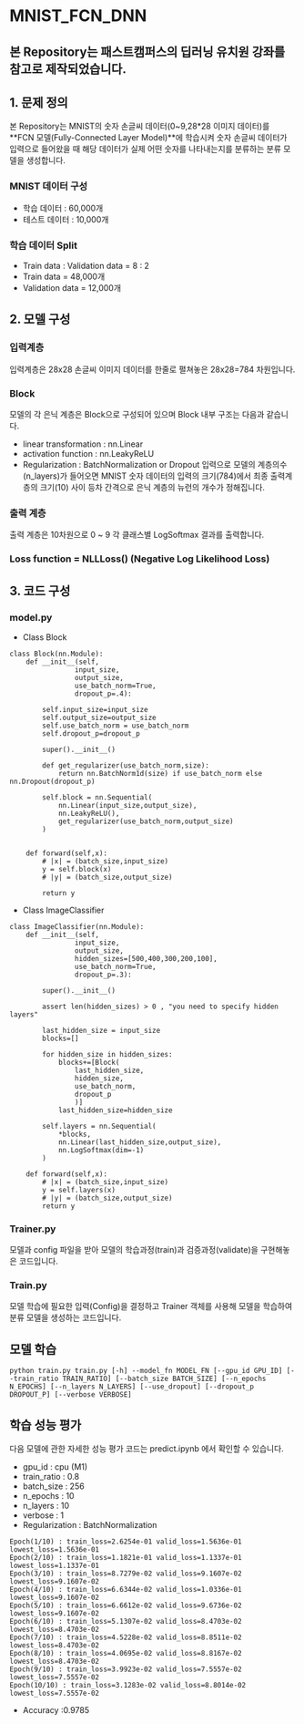 # MNIST_FCN_DNN

## 본 Repository는 패스트캠퍼스의 딥러닝 유치원 강좌를 참고로 제작되었습니다.

## 1. 문제 정의
본 Repository는 MNIST의 숫자 손글씨 데이터(0~9,28*28 이미지 데이터)를 **FCN 모델(Fully-Connected Layer Model)**에  학습시켜 숫자 손글씨 데이터가 입력으로 들어왔을 때 해당 데이터가 실제 어떤 숫자를 나타내는지를 분류하는 분류 모델을 생성합니다.
### MNIST 데이터 구성
- 학습 데이터 : 60,000개
- 테스트 데이터 : 10,000개
### 학습 데이터 Split
- Train data : Validation data = 8 : 2
- Train data = 48,000개
- Validation data = 12,000개 

## 2. 모델 구성
### 입력계층 
입력계층은 28x28 손글씨 이미지 데이터를 한줄로 펼쳐놓은 28x28=784 차원입니다.
### Block
모델의 각 은닉 계층은 Block으로 구성되어 있으며 Block 내부 구조는 다음과 같습니다.
- linear transformation : nn.Linear
- activation function : nn.LeakyReLU
- Regularization : BatchNormalization or Dropout
입력으로 모델의 계층의수(n_layers)가 들어오면 MNIST 숫자 데이터의 입력의 크기(784)에서 최종 출력계층의 크기(10) 사이 등차 간격으로 은닉 계층의 뉴런의 개수가 정해집니다. 
### 출력 계층
출력 계층은 10차원으로 0 ~ 9 각 클래스별 LogSoftmax 결과를 출력합니다.
### Loss function = NLLLoss() (Negative Log Likelihood Loss)

## 3. 코드 구성
### model.py
- Class Block 
````
class Block(nn.Module):
    def __init__(self,
                input_size,
                output_size,
                use_batch_norm=True,
                dropout_p=.4):

        self.input_size=input_size
        self.output_size=output_size
        self.use_batch_norm = use_batch_norm
        self.dropout_p=dropout_p

        super().__init__()

        def get_regularizer(use_batch_norm,size):
            return nn.BatchNorm1d(size) if use_batch_norm else nn.Dropout(dropout_p)

        self.block = nn.Sequential(
            nn.Linear(input_size,output_size),
            nn.LeakyReLU(),
            get_regularizer(use_batch_norm,output_size)
        )

    
    def forward(self,x):
        # |x| = (batch_size,input_size)
        y = self.block(x)
        # |y| = (batch_size,output_size)

        return y

````

- Class ImageClassifier
````
class ImageClassifier(nn.Module):
    def __init__(self,
                input_size,
                output_size,
                hidden_sizes=[500,400,300,200,100],
                use_batch_norm=True,
                dropout_p=.3):

        super().__init__()

        assert len(hidden_sizes) > 0 , "you need to specify hidden layers"

        last_hidden_size = input_size
        blocks=[]

        for hidden_size in hidden_sizes:
            blocks+=[Block(
                last_hidden_size,
                hidden_size,
                use_batch_norm,
                dropout_p
                )]
            last_hidden_size=hidden_size

        self.layers = nn.Sequential(
            *blocks,
            nn.Linear(last_hidden_size,output_size),
            nn.LogSoftmax(dim=-1)
        )

    def forward(self,x):
        # |x| = (batch_size,input_size)
        y = self.layers(x)
        # |y| = (batch_size,output_size)
        return y
````

### Trainer.py
모델과 config 파일을 받아 모델의 학습과정(train)과 검증과정(validate)을 구현해놓은 코드입니다.
### Train.py
모델 학습에 필요한 입력(Config)을 결정하고 Trainer 객체를 사용해 모델을 학습하여 분류 모델을 생성하는 코드입니다.

## 모델 학습
```
python train.py train.py [-h] --model_fn MODEL_FN [--gpu_id GPU_ID] [--train_ratio TRAIN_RATIO] [--batch_size BATCH_SIZE] [--n_epochs N_EPOCHS] [--n_layers N_LAYERS] [--use_dropout] [--dropout_p DROPOUT_P] [--verbose VERBOSE]
```

## 학습 성능 평가
다음 모델에 관한 자세한 성능 평가 코드는 predict.ipynb 에서 확인할 수 있습니다.
- gpu_id : cpu (M1)
- train_ratio : 0.8 
- batch_size : 256
- n_epochs : 10
- n_layers : 10
- verbose : 1
- Regularization : BatchNormalization 
```
Epoch(1/10) : train_loss=2.6254e-01 valid_loss=1.5636e-01 lowest_loss=1.5636e-01
Epoch(2/10) : train_loss=1.1821e-01 valid_loss=1.1337e-01 lowest_loss=1.1337e-01
Epoch(3/10) : train_loss=8.7279e-02 valid_loss=9.1607e-02 lowest_loss=9.1607e-02
Epoch(4/10) : train_loss=6.6344e-02 valid_loss=1.0336e-01 lowest_loss=9.1607e-02
Epoch(5/10) : train_loss=6.6612e-02 valid_loss=9.6736e-02 lowest_loss=9.1607e-02
Epoch(6/10) : train_loss=5.1307e-02 valid_loss=8.4703e-02 lowest_loss=8.4703e-02
Epoch(7/10) : train_loss=4.5228e-02 valid_loss=8.8511e-02 lowest_loss=8.4703e-02
Epoch(8/10) : train_loss=4.0695e-02 valid_loss=8.8167e-02 lowest_loss=8.4703e-02
Epoch(9/10) : train_loss=3.9923e-02 valid_loss=7.5557e-02 lowest_loss=7.5557e-02
Epoch(10/10) : train_loss=3.1283e-02 valid_loss=8.8014e-02 lowest_loss=7.5557e-02
```
- Accuracy :0.9785 


 